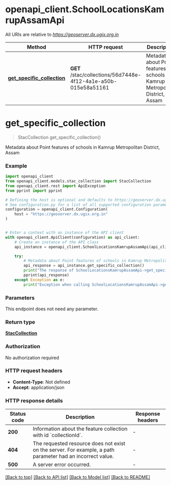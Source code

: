 # openapi_client.SchoolLocationsKamrupAssamApi

All URIs are relative to *https://geoserver.dx.ugix.org.in*

Method | HTTP request | Description
------------- | ------------- | -------------
[**get_specific_collection**](SchoolLocationsKamrupAssamApi.md#get_specific_collection) | **GET** /stac/collections/56d7448e-4f12-4a1e-a50b-015e58a51161 | Metadata about Point features of schools in Kamrup Metropolitan District, Assam


# **get_specific_collection**
> StacCollection get_specific_collection()

Metadata about Point features of schools in Kamrup Metropolitan District, Assam

### Example


```python
import openapi_client
from openapi_client.models.stac_collection import StacCollection
from openapi_client.rest import ApiException
from pprint import pprint

# Defining the host is optional and defaults to https://geoserver.dx.ugix.org.in
# See configuration.py for a list of all supported configuration parameters.
configuration = openapi_client.Configuration(
    host = "https://geoserver.dx.ugix.org.in"
)


# Enter a context with an instance of the API client
with openapi_client.ApiClient(configuration) as api_client:
    # Create an instance of the API class
    api_instance = openapi_client.SchoolLocationsKamrupAssamApi(api_client)

    try:
        # Metadata about Point features of schools in Kamrup Metropolitan District, Assam
        api_response = api_instance.get_specific_collection()
        print("The response of SchoolLocationsKamrupAssamApi->get_specific_collection:\n")
        pprint(api_response)
    except Exception as e:
        print("Exception when calling SchoolLocationsKamrupAssamApi->get_specific_collection: %s\n" % e)
```



### Parameters

This endpoint does not need any parameter.

### Return type

[**StacCollection**](StacCollection.md)

### Authorization

No authorization required

### HTTP request headers

 - **Content-Type**: Not defined
 - **Accept**: application/json

### HTTP response details

| Status code | Description | Response headers |
|-------------|-------------|------------------|
**200** | Information about the feature collection with id &#x60;collectionId&#x60;. |  -  |
**404** | The requested resource does not exist on the server. For example, a path parameter had an incorrect value. |  -  |
**500** | A server error occurred. |  -  |

[[Back to top]](#) [[Back to API list]](../README.md#documentation-for-api-endpoints) [[Back to Model list]](../README.md#documentation-for-models) [[Back to README]](../README.md)

